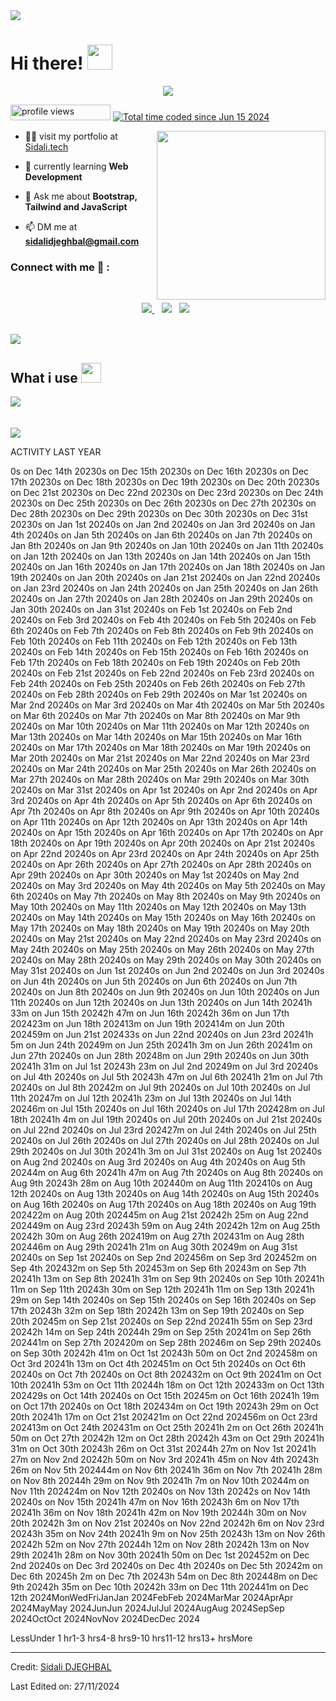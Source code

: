 <img src="https://user-images.githubusercontent.com/73097560/115834477-dbab4500-a447-11eb-908a-139a6edaec5c.gif">

<h1> Hi there! <img src = "https://raw.githubusercontent.com/MartinHeinz/MartinHeinz/master/wave.gif" width = 40px> </h1>
<p align='center'>
<img src="https://readme-typing-svg.herokuapp.com?color=%2336BCF7&size=25&center=true&vCenter=true&width=433&height=75&lines=I'm+Sidali+DJEGHBAL;Web+Developer;Computer+Science+student;%40sidali">
</p>
	<img src="https://komarev.com/ghpvc/?username=sidali-djeghbal&label=Profile%20views&color=0047AB&style=plastic?" alt="profile views" height=25px, width=160px/>
 	<a href="https://wakatime.com/@53c3ccee-ae51-4aa3-a80e-b0bed4d1bc9c"><img src="https://wakatime.com/badge/user/53c3ccee-ae51-4aa3-a80e-b0bed4d1bc9c.svg" alt="Total time coded since Jun 15 2024" /></a>

<img align="right" src="https://media.giphy.com/media/QvpqTCiEcwtvx6wwJK/giphy.gif" width="270" height="270" frameBorder="0" class="giphy-embed" allowFullScreen></img>


- 👨‍💻 visit my portfolio at [Sidali.tech](http://sidali.tech/)

- 🌱 currently learning **Web Development**

- 💬 Ask me about **Bootstrap, Tailwind and JavaScript**

- 📫 DM me at **sidalidjeghbal@gmail.com**

### Connect with me 🔗 :
<br>
<p align='center'>
<a href="mailto:sidalidjeghbal@gmail.com" target="_blank">
<img src="https://img.shields.io/badge/Gmail-D14836?style=for-the-badge&logo=gmail&logoColor=white">
</a>&nbsp;&nbsp;
<a href="https://www.instagram.com/sidali.djeghbal/" target="_blank">
<img src="https://img.shields.io/badge/sidali-%23E4405F.svg?style=for-the-badge&logo=Instagram&logoColor=white"></a>&nbsp;&nbsp;
<a href="https://www.linkedin.com/in/sidali-djeghbal/" target="_blank">
<img src="https://img.shields.io/badge/linkedin-%230077B5.svg?style=for-the-badge&logo=linkedin&logoColor=white"></a>&nbsp;&nbsp;
</p>
<br>
	
<img src="https://user-images.githubusercontent.com/73097560/115834477-dbab4500-a447-11eb-908a-139a6edaec5c.gif">

## What i use <img src="https://media2.giphy.com/media/QssGEmpkyEOhBCb7e1/giphy.gif?cid=ecf05e47a0n3gi1bfqntqmob8g9aid1oyj2wr3ds3mg700bl&rid=giphy.gif" width=32px>

<img src="https://skillicons.dev/icons?i=c,clion,java,idea,python,pycharm,git,github,md,html,css,js,nodejs,jquery,bootstrap,tailwind,figma,xd,vscode,linux,bash,windows,discord,gmail,linkedin"/>

<br>
<br>
<br>

<img src="https://user-images.githubusercontent.com/73097560/115834477-dbab4500-a447-11eb-908a-139a6edaec5c.gif">

ACTIVITY LAST YEAR

0s on Dec 14th 20230s on Dec 15th 20230s on Dec 16th 20230s on Dec 17th 20230s on Dec 18th 20230s on Dec 19th 20230s on Dec 20th 20230s on Dec 21st 20230s on Dec 22nd 20230s on Dec 23rd 20230s on Dec 24th 20230s on Dec 25th 20230s on Dec 26th 20230s on Dec 27th 20230s on Dec 28th 20230s on Dec 29th 20230s on Dec 30th 20230s on Dec 31st 20230s on Jan 1st 20240s on Jan 2nd 20240s on Jan 3rd 20240s on Jan 4th 20240s on Jan 5th 20240s on Jan 6th 20240s on Jan 7th 20240s on Jan 8th 20240s on Jan 9th 20240s on Jan 10th 20240s on Jan 11th 20240s on Jan 12th 20240s on Jan 13th 20240s on Jan 14th 20240s on Jan 15th 20240s on Jan 16th 20240s on Jan 17th 20240s on Jan 18th 20240s on Jan 19th 20240s on Jan 20th 20240s on Jan 21st 20240s on Jan 22nd 20240s on Jan 23rd 20240s on Jan 24th 20240s on Jan 25th 20240s on Jan 26th 20240s on Jan 27th 20240s on Jan 28th 20240s on Jan 29th 20240s on Jan 30th 20240s on Jan 31st 20240s on Feb 1st 20240s on Feb 2nd 20240s on Feb 3rd 20240s on Feb 4th 20240s on Feb 5th 20240s on Feb 6th 20240s on Feb 7th 20240s on Feb 8th 20240s on Feb 9th 20240s on Feb 10th 20240s on Feb 11th 20240s on Feb 12th 20240s on Feb 13th 20240s on Feb 14th 20240s on Feb 15th 20240s on Feb 16th 20240s on Feb 17th 20240s on Feb 18th 20240s on Feb 19th 20240s on Feb 20th 20240s on Feb 21st 20240s on Feb 22nd 20240s on Feb 23rd 20240s on Feb 24th 20240s on Feb 25th 20240s on Feb 26th 20240s on Feb 27th 20240s on Feb 28th 20240s on Feb 29th 20240s on Mar 1st 20240s on Mar 2nd 20240s on Mar 3rd 20240s on Mar 4th 20240s on Mar 5th 20240s on Mar 6th 20240s on Mar 7th 20240s on Mar 8th 20240s on Mar 9th 20240s on Mar 10th 20240s on Mar 11th 20240s on Mar 12th 20240s on Mar 13th 20240s on Mar 14th 20240s on Mar 15th 20240s on Mar 16th 20240s on Mar 17th 20240s on Mar 18th 20240s on Mar 19th 20240s on Mar 20th 20240s on Mar 21st 20240s on Mar 22nd 20240s on Mar 23rd 20240s on Mar 24th 20240s on Mar 25th 20240s on Mar 26th 20240s on Mar 27th 20240s on Mar 28th 20240s on Mar 29th 20240s on Mar 30th 20240s on Mar 31st 20240s on Apr 1st 20240s on Apr 2nd 20240s on Apr 3rd 20240s on Apr 4th 20240s on Apr 5th 20240s on Apr 6th 20240s on Apr 7th 20240s on Apr 8th 20240s on Apr 9th 20240s on Apr 10th 20240s on Apr 11th 20240s on Apr 12th 20240s on Apr 13th 20240s on Apr 14th 20240s on Apr 15th 20240s on Apr 16th 20240s on Apr 17th 20240s on Apr 18th 20240s on Apr 19th 20240s on Apr 20th 20240s on Apr 21st 20240s on Apr 22nd 20240s on Apr 23rd 20240s on Apr 24th 20240s on Apr 25th 20240s on Apr 26th 20240s on Apr 27th 20240s on Apr 28th 20240s on Apr 29th 20240s on Apr 30th 20240s on May 1st 20240s on May 2nd 20240s on May 3rd 20240s on May 4th 20240s on May 5th 20240s on May 6th 20240s on May 7th 20240s on May 8th 20240s on May 9th 20240s on May 10th 20240s on May 11th 20240s on May 12th 20240s on May 13th 20240s on May 14th 20240s on May 15th 20240s on May 16th 20240s on May 17th 20240s on May 18th 20240s on May 19th 20240s on May 20th 20240s on May 21st 20240s on May 22nd 20240s on May 23rd 20240s on May 24th 20240s on May 25th 20240s on May 26th 20240s on May 27th 20240s on May 28th 20240s on May 29th 20240s on May 30th 20240s on May 31st 20240s on Jun 1st 20240s on Jun 2nd 20240s on Jun 3rd 20240s on Jun 4th 20240s on Jun 5th 20240s on Jun 6th 20240s on Jun 7th 20240s on Jun 8th 20240s on Jun 9th 20240s on Jun 10th 20240s on Jun 11th 20240s on Jun 12th 20240s on Jun 13th 20240s on Jun 14th 20241h 33m on Jun 15th 20242h 47m on Jun 16th 20242h 36m on Jun 17th 202423m on Jun 18th 202413m on Jun 19th 202414m on Jun 20th 202459m on Jun 21st 202433s on Jun 22nd 20240s on Jun 23rd 20241h 5m on Jun 24th 20249m on Jun 25th 20241h 3m on Jun 26th 20241m on Jun 27th 20240s on Jun 28th 20248m on Jun 29th 20240s on Jun 30th 20241h 31m on Jul 1st 20243h 23m on Jul 2nd 20249m on Jul 3rd 20240s on Jul 4th 20240s on Jul 5th 20243h 47m on Jul 6th 20241h 21m on Jul 7th 20240s on Jul 8th 20242m on Jul 9th 20240s on Jul 10th 20240s on Jul 11th 20247m on Jul 12th 20241h 23m on Jul 13th 20240s on Jul 14th 20246m on Jul 15th 20240s on Jul 16th 20240s on Jul 17th 202428m on Jul 18th 20241h 4m on Jul 19th 20240s on Jul 20th 20240s on Jul 21st 20240s on Jul 22nd 20240s on Jul 23rd 202427m on Jul 24th 20240s on Jul 25th 20240s on Jul 26th 20240s on Jul 27th 20240s on Jul 28th 20240s on Jul 29th 20240s on Jul 30th 20241h 3m on Jul 31st 20240s on Aug 1st 20240s on Aug 2nd 20240s on Aug 3rd 20240s on Aug 4th 20240s on Aug 5th 20244m on Aug 6th 20241h 47m on Aug 7th 20240s on Aug 8th 20240s on Aug 9th 20243h 28m on Aug 10th 202440m on Aug 11th 202410s on Aug 12th 20240s on Aug 13th 20240s on Aug 14th 20240s on Aug 15th 20240s on Aug 16th 20240s on Aug 17th 20240s on Aug 18th 20240s on Aug 19th 202422m on Aug 20th 202445m on Aug 21st 20242h 25m on Aug 22nd 202449m on Aug 23rd 20243h 59m on Aug 24th 20242h 12m on Aug 25th 20242h 30m on Aug 26th 202419m on Aug 27th 202431m on Aug 28th 202446m on Aug 29th 20241h 21m on Aug 30th 20249m on Aug 31st 20240s on Sep 1st 20240s on Sep 2nd 202456m on Sep 3rd 202452m on Sep 4th 202432m on Sep 5th 202453m on Sep 6th 20243m on Sep 7th 20241h 13m on Sep 8th 20241h 31m on Sep 9th 20240s on Sep 10th 20241h 11m on Sep 11th 20243h 30m on Sep 12th 20241h 11m on Sep 13th 20241h 29m on Sep 14th 20240s on Sep 15th 20240s on Sep 16th 20240s on Sep 17th 20243h 32m on Sep 18th 20242h 13m on Sep 19th 20240s on Sep 20th 20245m on Sep 21st 20240s on Sep 22nd 20241h 55m on Sep 23rd 20242h 14m on Sep 24th 20244h 29m on Sep 25th 20241m on Sep 26th 202441m on Sep 27th 202420m on Sep 28th 20246m on Sep 29th 20240s on Sep 30th 20242h 41m on Oct 1st 20243h 50m on Oct 2nd 202458m on Oct 3rd 20241h 13m on Oct 4th 202451m on Oct 5th 20240s on Oct 6th 20240s on Oct 7th 20240s on Oct 8th 202432m on Oct 9th 20241m on Oct 10th 20241h 53m on Oct 11th 20244h 18m on Oct 12th 202433m on Oct 13th 202429s on Oct 14th 20240s on Oct 15th 20245m on Oct 16th 20241h 19m on Oct 17th 20240s on Oct 18th 202434m on Oct 19th 20243h 29m on Oct 20th 20241h 17m on Oct 21st 202421m on Oct 22nd 202456m on Oct 23rd 202413m on Oct 24th 202431m on Oct 25th 20241h 2m on Oct 26th 20241h 50m on Oct 27th 20242h 12m on Oct 28th 20242h 43m on Oct 29th 20241h 31m on Oct 30th 20243h 26m on Oct 31st 20244h 27m on Nov 1st 20241h 27m on Nov 2nd 20242h 50m on Nov 3rd 20241h 45m on Nov 4th 20243h 26m on Nov 5th 202444m on Nov 6th 20241h 36m on Nov 7th 20241h 28m on Nov 8th 20244h 29m on Nov 9th 20241h 7m on Nov 10th 20244m on Nov 11th 202424m on Nov 12th 20240s on Nov 13th 20242s on Nov 14th 20240s on Nov 15th 20241h 47m on Nov 16th 20243h 6m on Nov 17th 20241h 36m on Nov 18th 20241h 42m on Nov 19th 20244h 30m on Nov 20th 20242h 3m on Nov 21st 20240s on Nov 22nd 20242h 6m on Nov 23rd 20243h 35m on Nov 24th 20241h 9m on Nov 25th 20243h 13m on Nov 26th 20242h 52m on Nov 27th 20244h 12m on Nov 28th 20242h 13m on Nov 29th 20241h 28m on Nov 30th 20241h 50m on Dec 1st 202452m on Dec 2nd 20240s on Dec 3rd 20240s on Dec 4th 20240s on Dec 5th 20242m on Dec 6th 20245h 2m on Dec 7th 20243h 54m on Dec 8th 202448m on Dec 9th 20242h 35m on Dec 10th 20242h 33m on Dec 11th 202441m on Dec 12th 2024MonWedFriJanJan 2024FebFeb 2024MarMar 2024AprApr 2024MayMay 2024JunJun 2024JulJul 2024AugAug 2024SepSep 2024OctOct 2024NovNov 2024DecDec 2024

LessUnder 1 hr1-3 hrs4-8 hrs9-10 hrs11-12 hrs13+ hrsMore

- - -
      

Credit: [Sidali DJEGHBAL](https://github.com/Sidali-Djeghbal/)

Last Edited on: 27/11/2024
